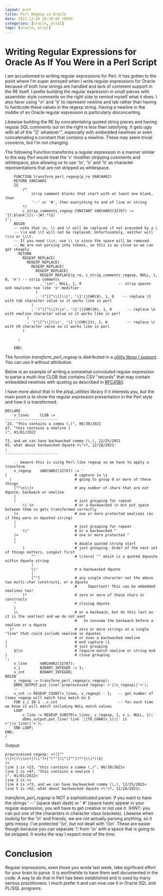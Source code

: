 ```yaml
---
layout: post
title: Perl REgexp vs Oracle
date: 2021-12-26 20:30:00 +0500
categories: [oracle, plsql]
tags: [oracle, plsql]
---
```

# Writing Regular Expressions for Oracle As If You Were in a Perl Script

I am accustomed to writing regular expressions for Perl. It has gotten to the point
where I'm super annoyed when I write regular expressions for Oracle because of both how strings
are handled and lack of comment support in the RE itself. I prefer building the
regular expression in small pieces with assembler style comments on the right side to remind
myself what it does. I also favor using '\n' and '\t' to represent newline and tab rather than
having to hardcode these values in the regexp string. Having a newline in the middle
of an Oracle regular expression is particularly disconcerting. 

Likewise building the RE by concatentating quoted string pieces and having regular SQL comments
out on the right is less than satisfying. It gets ugly with all of the "||' whatever'", especially
with embedded newlines or even concatenating a constant that contains a newline.
These may seem trivial concerns, but I'm not changing.

The following Function transforms a regular expression in a manner similar to the way
Perl would treat the 'x' modifier stripping comments and whitespace, plus allowing
us to use '\n', '\r' and '\t' as character representations that are not stripped as whitespace. 

```plsql
    FUNCTION transform_perl_regexp(p_re VARCHAR2)
    RETURN VARCHAR2
    IS
        /*
            strip comment blocks that start with at least one blank, then
            '--' or '#', then everything to end of line or string
        */
        c_strip_comments_regexp CONSTANT VARCHAR2(32767) := '[[:blank:]](--|#).*($|
)';
    BEGIN
    -- note that \n, \r and \t will be replaced if not preceded by a \
    -- \\n and \\t will not be replaced. Unfortunately, neither will \\\n or \\\t.
    -- If you need \\\n, use \\ \n since the space will be removed.
    -- We are not parsing into tokens, so this is as close as we can get cheaply
      RETURN 
        REGEXP_REPLACE(
          REGEXP_REPLACE(
            REGEXP_REPLACE(
              REGEXP_REPLACE(
                REGEXP_REPLACE(p_re, c_strip_comments_regexp, NULL, 1, 0, 'm') -- strip comments
                , '\s+', NULL, 1, 0                 -- strip spaces and newlines too like 'x' modifier
              ) 
              , '(^|[^\\])\\t', '\1'||CHR(9), 1, 0    -- replace \t with tab character value so it works like in perl
            ) 
            , '(^|[^\\])\\n', '\1'||CHR(10), 1, 0       -- replace \n with newline character value so it works like in perl
          )
          , '(^|[^\\])\\r', '\1'||CHR(13), 1, 0         -- replace \r with CR character value so it works like in perl
        ) 

      ;

    END;
```
The function *transform_perl_regexp* is distributed in 
a [utility libray I support](https://github.com/lee-lindley/plsql_utilities#transform_perl_regexp). 
You can use it without attribution.

Below is an example of writing a somewhat convoluted regular expression to parse a multi-line CLOB
that contains CSV "records" that may contain embedded newlines with quoting as described 
in [RFC4180](https://www.loc.gov/preservation/digital/formats/fdd/fdd000323.shtml). 

I have more about that in the
*plsql_utilities* library if it interests you, but the main point is to show the regular expression
presentation in the Perl style and how it is transformed.

```plsql
DECLARE
    v_lines     CLOB := 
------------------------
'23, "this contains a comma (,)", 06/30/2021
47, "this contains a newline (
)", 01/01/2022

73, and we can have backwacked comma (\,), 12/25/2021
92, what about backwacked dquote >\"<?, 12/28/2021'
;
------------------------

    -- beware this is using Perl-like regexp so we have to apply a transform
    v_regexp    VARCHAR2(32767) := '
(                               # capture in \1
  (                             # going to group 0 or more of these things
    [^"\n\\]+                   # any number of chars that are not dquote, backwack or newline
    |
    (                           # just grouping for repeat
        \\ \n                   # or a backwacked \n but put space between them so gets transformed correctly
    )+                          # one or more protected newlines (as if they were in dquoted string)
    |
    (                           # just grouping for repeat
        \\"                     # or a backwacked "
    )+                          # one or more protected "
    |
    "                           # double quoted string start
        (                       # just grouping. Order of the next set of things matters. Longest first
            ""                  # literal "" which is a quoted dquoute within dquote string
            |
            \\"                 # a backwacked dquote 
            |
            [^"]                # any single character not the above two multi-char constructs, or a dquote
                                #     Important! This can be embedded newlines too!
        )*                      # zero or more of those chars or constructs 
    "                           # closing dquote
    |                           
    \\                          # or a backwack, but do this last as it is the smallest and we do not want
                                #   to consume the backwack before a newline or a dquote
  )*                            # zero or more strings on a single "line" that could include newline in dquotes
                                # or even a backwacked newline
)                               # end capture \1
(                               # just grouping 
    $|\n                        # require match newline or string end 
)                               # close grouping
';
    v_line      VARCHAR2(32767);
    v_i         BINARY_INTEGER := 1;
    v_cnt       BINARY_INTEGER;
BEGIN
    v_regexp := transform_perl_regexp(v_regexp);
    DBMS_OUTPUT.put_line('preprocessed regexp: >'||v_regexp||'<');
    --
    v_cnt := REGEXP_COUNT(v_lines, v_regexp) - 1;   -- get number of times regexp will match less match on $
    FOR v_i IN 1 ..v_cnt                            -- for each time we know it will match including NULL match values
    LOOP
        v_line := REGEXP_SUBSTR(v_lines, v_regexp, 1, v_i, NULL, 1);
        dbms_output.put_line('line '||TO_CHAR(v_i)||' is >'||v_line||'<');
    END LOOP;
END;
/
```
Output:

    preprocessed regexp: >(([^"
    \\]+|(\\\n)+|(\\")+|"(""|\\"|[^"])*"|\\)*)($|
    )<
    line 1 is >23, "this contains a comma (,)", 06/30/2021<
    line 2 is >47, "this contains a newline (
    )", 01/01/2022<
    line 3 is ><
    line 4 is >73, and we can have backwacked comma (\,), 12/25/2021<
    line 5 is >92, what about backwacked dquote >\"<?, 12/28/2021<

*transform_perl_regexp* is NOT a sophisticated parser. 
If you want to have the strings ' --' (space dash dash)
or ' #' (space hash) appear in your regular expression, you will have to get creative or not use it.
(HINT: you can put one of the characters in character class brackets).
Likewise when looking for the '\n' and friends, we are not actually
parsing anything, so it gets messy. I've protected '\\\n', but not dealt with '\\\\\n'. These are
easier though because you can separate '\\' from '\n' with a space that is going to be stripped.
It works the way I expect most of the time.

# Conclusion

Regular expressions, even those you wrote last week, take signficant effort for your brain to parse.
It is worthwhile to have them well documented in the code. A way to do that in Perl has been established
and is used by many serious practitioners. I much prefer it and can now use it in Oracle SQL and PL/SQL
programs.

